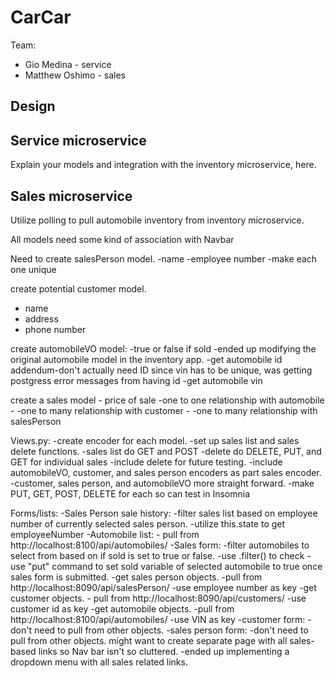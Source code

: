 # CarCar

Team:

* Gio Medina - service
* Matthew Oshimo - sales

## Design

## Service microservice

Explain your models and integration with the inventory
microservice, here.

## Sales microservice

Utilize polling to pull automobile inventory from inventory microservice. 

All models need some kind of association with Navbar

Need to create salesPerson model.
-name
-employee number
    -make each one unique


create potential customer model.
- name
- address
- phone number


create automobileVO model:
-true or false if sold
    -ended up modifying the original automobile model in the inventory app.
-get automobile id
    addendum-don't actually need ID since vin has to be unique, was getting postgress error messages from having id
-get automobile vin

create a sales model
    - price of sale
    -one to one relationship with automobile
    - -one to many relationship with customer
    - -one to many relationship with salesPerson

Views.py:
-create encoder for each model.
-set up sales list and sales delete functions.
    -sales list do GET and POST 
    -delete do DELETE, PUT, and GET for individual sales
        -include delete for future testing.
    -include automobileVO, customer, and sales person encoders as part sales encoder.
-customer, sales person, and automobileVO more straight forward.
    -make PUT, GET, POST, DELETE for each so can test in Insomnia

Forms/lists:
    -Sales Person sale history:
        -filter sales list based on employee number of currently selected sales person.
            -utilize this.state to get employeeNumber
    -Automobile list:
        - pull from http://localhost:8100/api/automobiles/
    -Sales form:
        -filter automobiles to select from based on if sold is set to true or false.
            -use .filter() to check
        -use "put" command to set sold variable of selected automobile to true once sales form is submitted.
        -get sales person objects.
            -pull from http://localhost:8090/api/salesPerson/
            -use employee number as key
        -get customer objects.
            - pull from http://localhost:8090/api/customers/
            -use customer id as key
        -get automobile objects.
            -pull from http://localhost:8100/api/automobiles/
            -use VIN as key
    -customer form:
        -don't need to pull from other objects.
    -sales person form:
        -don't need to pull from other objects. 
might want to create separate page with all sales-based links so Nav bar isn't so cluttered.
    -ended up implementing a dropdown menu with all sales related links.